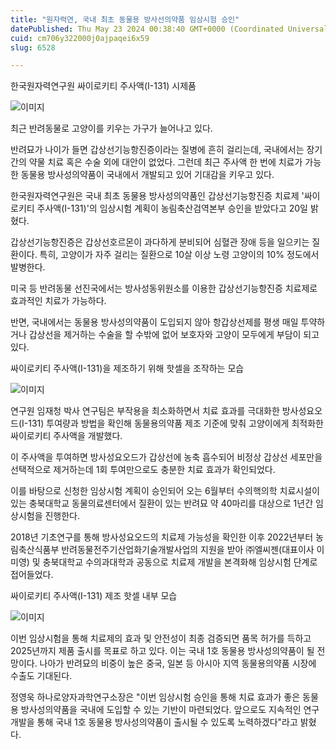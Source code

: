 ```yaml
---
title: "원자력연, 국내 최초 동물용 방사선의약품 임상시험 승인"
datePublished: Thu May 23 2024 00:38:40 GMT+0000 (Coordinated Universal Time)
cuid: cm706y322000j0ajpaqei6x59
slug: 6528

---
```



한국원자력연구원 싸이로키티 주사액(I-131) 시제품

![이미지](https://cdn.hashnode.com/res/hashnode/image/upload/v1739260748104/43ea99c3-0f81-4fc8-89fd-0f67884c7ba1.jpeg)

최근 반려동물로 고양이를 키우는 가구가 늘어나고 있다.

반려묘가 나이가 들면 갑상선기능항진증이라는 질병에 흔히 걸리는데, 국내에서는 장기간의 약물 치료 혹은 수술 외에 대안이 없었다. 그런데 최근 주사액 한 번에 치료가 가능한 동물용 방사성의약품이 국내에서 개발되고 있어 기대감을 키우고 있다.

한국원자력연구원은 국내 최초 동물용 방사성의약품인 갑상선기능항진증 치료제 '싸이로키티 주사액(I-131)'의 임상시험 계획이 농림축산검역본부 승인을 받았다고 20일 밝혔다.

갑상선기능항진증은 갑상선호르몬이 과다하게 분비되어 심혈관 장애 등을 일으키는 질환이다. 특히, 고양이가 자주 걸리는 질환으로 10살 이상 노령 고양이의 10% 정도에서 발병한다.

미국 등 반려동물 선진국에서는 방사성동위원소를 이용한 갑상선기능항진증 치료제로 효과적인 치료가 가능하다.

반면, 국내에서는 동물용 방사성의약품이 도입되지 않아 항갑상선제를 평생 매일 투약하거나 갑상선을 제거하는 수술을 할 수밖에 없어 보호자와 고양이 모두에게 부담이 되고 있다.

싸이로키티 주사액(I-131)을 제조하기 위해 핫셀을 조작하는 모습

![이미지](https://cdn.hashnode.com/res/hashnode/image/upload/v1739260750600/f96dfadf-5c62-459e-9ac3-04805740cf76.jpeg)

연구원 임재청 박사 연구팀은 부작용을 최소화하면서 치료 효과를 극대화한 방사성요오드(I-131) 투여량과 방법을 확인해 동물용의약품 제조 기준에 맞춰 고양이에게 최적화한 싸이로키티 주사액을 개발했다.

이 주사액을 투여하면 방사성요오드가 갑상선에 농축 흡수되어 비정상 갑상선 세포만을 선택적으로 제거하는데 1회 투여만으로도 충분한 치료 효과가 확인되었다.

이를 바탕으로 신청한 임상시험 계획이 승인되어 오는 6월부터 수의핵의학 치료시설이 있는 충북대학교 동물의료센터에서 질환이 있는 반려묘 약 40마리를 대상으로 1년간 임상시험을 진행한다.

2018년 기초연구를 통해 방사성요오드의 치료제 가능성을 확인한 이후 2022년부터 농림축산식품부 반려동물전주기산업화기술개발사업의 지원을 받아 ㈜엘씨젠(대표이사 이미영) 및 충북대학교 수의과대학과 공동으로 치료제 개발을 본격화해 임상시험 단계로 접어들었다.

싸이로키티 주사액(I-131) 제조 핫셀 내부 모습

![이미지](https://cdn.hashnode.com/res/hashnode/image/upload/v1739260752793/c16fa013-79ad-451f-92bc-2ef768788070.jpeg)

이번 임상시험을 통해 치료제의 효과 및 안전성이 최종 검증되면 품목 허가를 득하고 2025년까지 제품 출시를 목표로 하고 있다. 이는 국내 1호 동물용 방사성의약품이 될 전망이다. 나아가 반려묘의 비중이 높은 중국, 일본 등 아시아 지역 동물용의약품 시장에 수출도 기대된다.

정영욱 하나로양자과학연구소장은 "이번 임상시험 승인을 통해 치료 효과가 좋은 동물용 방사성의약품을 국내에 도입할 수 있는 기반이 마련되었다. 앞으로도 지속적인 연구개발을 통해 국내 1호 동물용 방사성의약품이 출시될 수 있도록 노력하겠다"라고 밝혔다.